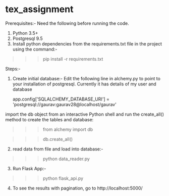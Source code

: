 # tex_assignment


Prerequisites:-
Need the following before running the code.
1. Python 3.5+
2. Postgresql 9.5
3. Install python dependencies from the requirements.txt file in the project using the command:-
>>>pip install -r requirements.txt

Steps:-
1. Create initial database:-
Edit the following line in alchemy.py to point to your installation of postgresql. Currently it has details of my user and database

   app.config['SQLALCHEMY_DATABASE_URI'] = 'postgresql://gaurav:gaurav28@localhost/gaurav'

import the db object from an interactive Python shell and run the create_all() method to create the tables and database:
>>>from alchemy import db

>>>db.create_all()

2. read data from file and load into database:-
>>>python data_reader.py

3. Run Flask App:-
>>>python flask_api.py

4. To see the results with pagination, go to http://localhost:5000/
